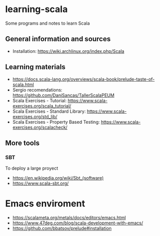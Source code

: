 # learning-scala
Some programs and notes to learn Scala

## General information and sources    

- Installation: https://wiki.archlinux.org/index.php/Scala  

## Learning materials   

- https://docs.scala-lang.org/overviews/scala-book/prelude-taste-of-scala.html  
- Sergio recomendations: https://github.com/DaniSancas/TallerScalaPEUM  
- Scala Exercises - Tutorial: https://www.scala-exercises.org/scala_tutorial/
- Scala Exercises - Standard Library: https://www.scala-exercises.org/std_lib/
- Scala Exercises - Property Based Testing: https://www.scala-exercises.org/scalacheck/

## More tools   

### SBT  

To deploy a large proyect   


- https://en.wikipedia.org/wiki/Sbt_(software)  
- https://www.scala-sbt.org/  



# Emacs enviroment  

- https://scalameta.org/metals/docs/editors/emacs.html  
- https://www.47deg.com/blog/scala-development-with-emacs/  
- https://github.com/bbatsov/prelude#installation  
